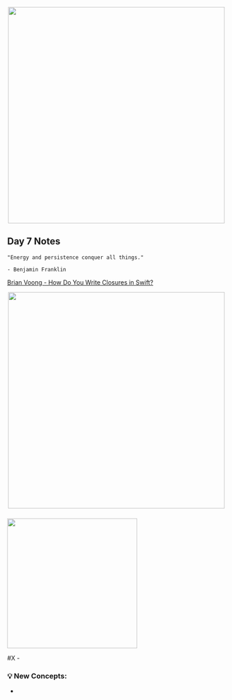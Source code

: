 <p align="center"><img src="https://github.com/neilhiddink/100DaysOfSwift/blob/master/00.%20Resources/banner.png" width="500"></p>

## Day 7 Notes

```
"Energy and persistence conquer all things."

- Benjamin Franklin
```

[Brian Voong - How Do You Write Closures in Swift?](https://youtu.be/fVF_tNcIhfc)

<p align="center"><img src="" width="500"></p>

### 

<img src="" width="300">

#X - 

### 💡 New Concepts:

- 
